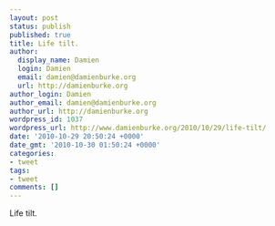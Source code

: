 ```yaml
---
layout: post
status: publish
published: true
title: Life tilt.
author:
  display_name: Damien
  login: Damien
  email: damien@damienburke.org
  url: http://damienburke.org
author_login: Damien
author_email: damien@damienburke.org
author_url: http://damienburke.org
wordpress_id: 1037
wordpress_url: http://www.damienburke.org/2010/10/29/life-tilt/
date: '2010-10-29 20:50:24 +0000'
date_gmt: '2010-10-30 01:50:24 +0000'
categories:
- tweet
tags:
- tweet
comments: []
---
```

<p>Life tilt.</p>
